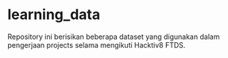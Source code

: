 # learning_data

Repository ini berisikan beberapa dataset yang digunakan dalam pengerjaan projects selama mengikuti Hacktiv8 FTDS.
